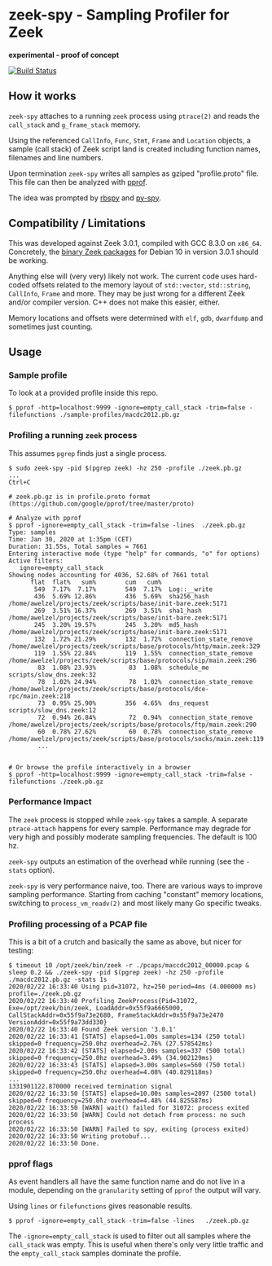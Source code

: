 # zeek-spy - Sampling Profiler for Zeek

**experimental - proof of concept**

[![Build Status](https://travis-ci.org/awelzel/zeek-spy.svg?branch=master)](https://travis-ci.org/awelzel/zeek-spy)

## How it works

`zeek-spy` attaches to a running `zeek` process using `ptrace(2)` and reads
the `call_stack` and `g_frame_stack` memory.

Using the referenced `CallInfo`, `Func`, `Stmt`, `Frame` and `Location` objects,
a sample (call stack) of Zeek script land is created including function names,
filenames and line numbers.

Upon termination `zeek-spy` writes all samples as gziped "profile.proto" file.
This file can then be analyzed with [pprof][1].

The idea was prompted by [rbspy][2] and [py-spy][3].

## Compatibility / Limitations

This was developed against Zeek 3.0.1, compiled with GCC 8.3.0 on `x86_64`.
Concretely, the [binary Zeek packages][4] for Debian 10 in version 3.0.1
should be working.

Anything else will (very very) likely not work. The current code uses
hard-coded offsets related to the memory layout of `std::vector`, `std::string`,
`CallInfo`, `Frame` and more. They may be just wrong for a different Zeek
and/or compiler version. C++ does not make this easier, either.

Memory locations and offsets were determined with `elf`, `gdb`, `dwarfdump`
and sometimes just counting.


## Usage

### Sample profile

To look at a provided profile inside this repo.

    $ pprof -http=localhost:9999 -ignore=empty_call_stack -trim=false -filefunctions ./sample-profiles/macdc2012.pb.gz

### Profiling a running `zeek` process

This assumes `pgrep` finds just a single process.

    $ sudo zeek-spy -pid $(pgrep zeek) -hz 250 -profile ./zeek.pb.gz
    ...
    Ctrl+C
    
    # zeek.pb.gz is in profile.proto format (https://github.com/google/pprof/tree/master/proto)

    # Analyze with pprof
    $ pprof -ignore=empty_call_stack -trim=false -lines  ./zeek.pb.gz
    Type: samples
    Time: Jan 30, 2020 at 1:35pm (CET)
    Duration: 31.55s, Total samples = 7661
    Entering interactive mode (type "help" for commands, "o" for options)
    Active filters:
       ignore=empty_call_stack
    Showing nodes accounting for 4036, 52.68% of 7661 total
          flat  flat%   sum%        cum   cum%
           549  7.17%  7.17%        549  7.17%  Log::__write
           436  5.69% 12.86%        436  5.69%  sha256_hash /home/awelzel/projects/zeek/scripts/base/init-bare.zeek:5171
           269  3.51% 16.37%        269  3.51%  sha1_hash /home/awelzel/projects/zeek/scripts/base/init-bare.zeek:5171
           245  3.20% 19.57%        245  3.20%  md5_hash /home/awelzel/projects/zeek/scripts/base/init-bare.zeek:5171
           132  1.72% 21.29%        132  1.72%  connection_state_remove /home/awelzel/projects/zeek/scripts/base/protocols/http/main.zeek:329
           119  1.55% 22.84%        119  1.55%  connection_state_remove /home/awelzel/projects/zeek/scripts/base/protocols/sip/main.zeek:296
            83  1.08% 23.93%         83  1.08%  schedule_me scripts/slow_dns.zeek:32
            78  1.02% 24.94%         78  1.02%  connection_state_remove /home/awelzel/projects/zeek/scripts/base/protocols/dce-rpc/main.zeek:218
            73  0.95% 25.90%        356  4.65%  dns_request scripts/slow_dns.zeek:12
            72  0.94% 26.84%         72  0.94%  connection_state_remove /home/awelzel/projects/zeek/scripts/base/protocols/ftp/main.zeek:290
            60  0.78% 27.62%         60  0.78%  connection_state_remove /home/awelzel/projects/zeek/scripts/base/protocols/socks/main.zeek:119
            ...


    # Or browse the profile interactively in a browser
    $ pprof -http=localhost:9999 -ignore=empty_call_stack -trim=false -filefunctions ./zeek.pb.gz


### Performance Impact

The `zeek` process is stopped while `zeek-spy` takes a sample. A separate
`ptrace-attach` happens for every sample. Performance may degrade for very
high and possibly moderate sampling frequencies. The default is 100 hz.

`zeek-spy` outputs an estimation of the overhead while running
(see the `-stats` option).

`zeek-spy` is very performance naive, too. There are various ways to improve
sampling performance. Starting from caching "constant" memory locations,
switching to `process_vm_readv(2)` and most likely many Go specific tweaks.


### Profiling processing of a PCAP file

This is a bit of a crutch and basically the same as above, but nicer for testing:

    $ timeout 10 /opt/zeek/bin/zeek -r ./pcaps/maccdc2012_00000.pcap & sleep 0.2 && ./zeek-spy -pid $(pgrep zeek) -hz 250 -profile ./macdc2012.pb.gz -stats 1s
    2020/02/22 16:33:40 Using pid=31072, hz=250 period=4ms (4.000000 ms) profile=./zeek.pb.gz
    2020/02/22 16:33:40 Profiling ZeekProcess{Pid=31072, Exe=/opt/zeek/bin/zeek, LoadAddr=0x55f9a6665000, CallStackAddr=0x55f9a73e2680, FrameStackAddr=0x55f9a73e2470 VersionAddr=0x55f9a73dd330}
    2020/02/22 16:33:40 Found Zeek version '3.0.1'
    2020/02/22 16:33:41 [STATS] elapsed=1.00s samples=134 (250 total) skipped=0 frequency=250.0hz overhead=2.76% (27.578542ms)
    2020/02/22 16:33:42 [STATS] elapsed=2.00s samples=337 (500 total) skipped=0 frequency=250.0hz overhead=3.49% (34.902129ms)
    2020/02/22 16:33:43 [STATS] elapsed=3.00s samples=560 (750 total) skipped=0 frequency=250.0hz overhead=4.08% (40.829118ms)
    ...
    1331901122.870000 received termination signal
    2020/02/22 16:33:50 [STATS] elapsed=10.00s samples=2097 (2500 total) skipped=0 frequency=250.0hz overhead=4.48% (44.825587ms)
    2020/02/22 16:33:50 [WARN] wait() failed for 31072: process exited
    2020/02/22 16:33:50 [WARN] Could not detach from process: no such process
    2020/02/22 16:33:50 [WARN] Failed to spy, exiting (process exited)
    2020/02/22 16:33:50 Writing protobuf...
    2020/02/22 16:33:50 Done.


### pprof flags

As event handlers all have the same function name and do not live in a module,
depending on the `granularity` setting of `pprof` the output will vary.

Using `lines` or `filefunctions` gives reasonable results.

    $ pprof -ignore=empty_call_stack -trim=false -lines   ./zeek.pb.gz

The `-ignore=empty_call_stack` is used to filter out all samples where
the `call_stack` was empty. This is useful when there's only very little
traffic and the `empty_call_stack` samples dominate the profile.


[1]: https://github.com/google/pprof
[2]: https://github.com/rbspy/rbspy
[3]: https://github.com/benfred/py-spy
[4]: https://software.opensuse.org//download.html?project=security%3Azeek&package=zeek
